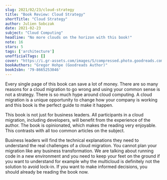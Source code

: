```yaml
---
slug: 2021/02/23/cloud-strategy
title: "Book Review: Cloud Strategy"
shortTitle: "Cloud Strategy"
author: Julien Sobczak
date: 2021-02-23
subject: "Cloud Computing"
headline: "No more clouds on the horizon with this book!"
note: 16
stars: 5
tags: ['architecture']
unofficialTags: []
cover: "https://i.gr-assets.com/images/S/compressed.photo.goodreads.com/books/1582029299l/51459236._SY475_.jpg"
bookAuthors: "Gregor Hohpe (Goodreads Author)"
bookIsbn: '79-8665253046'
---
```



Every single page of this book can save a lot of money. There are so many reasons for a  cloud migration to go wrong and using your common sense is not a strategy. There is so much hype around cloud computing. A cloud migration is a unique opportunity to change how your company is working and this book is the perfect guide to make it happen.

This book is not just for business leaders. All participants in a cloud migration, including developers, will benefit from the experience of the author. The book is opinionated, which makes the reading very enjoyable. This contrasts with all too common articles on the subject.

Business leaders will find the technical explanations they need to understand the real challenges of a cloud migration. You cannot plan your migration like any business transformation. We are talking about running code in a new environment and you need to keep your feet on the ground if you want to understand for example why the multicloud is definitely not the solution to avoid lock-in. If you want to make informed decisions, you should already be reading the book now.

